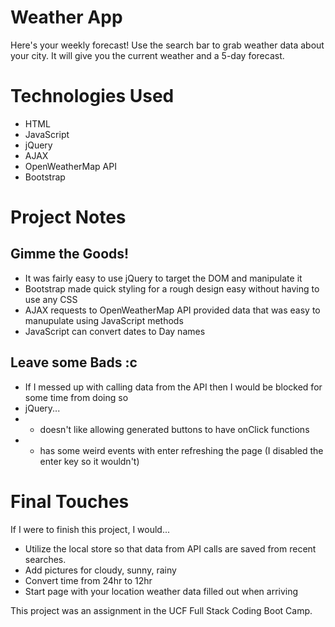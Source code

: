 # Weather App
 Here's your weekly forecast!
 Use the search bar to grab weather data about your city. It will give you the current weather and a 5-day forecast.

# Technologies Used
+ HTML
+ JavaScript
+ jQuery
+ AJAX
+ OpenWeatherMap API
+ Bootstrap

# Project Notes
## Gimme the Goods!
+ It was fairly easy to use jQuery to target the DOM and manipulate it
+ Bootstrap made quick styling for a rough design easy without having to use any CSS
+ AJAX requests to OpenWeatherMap API provided data that was easy to manupulate using JavaScript methods
+ JavaScript can convert dates to Day names

## Leave some Bads :c
 + If I messed up with calling data from the API then I would be blocked for some time from doing so
 + jQuery...
 + + doesn't like allowing generated buttons to have onClick functions
 + + has some weird events with enter refreshing the page (I disabled the enter key so it wouldn't)

# Final Touches
If I were to finish this project, I would... 
 + Utilize the local store so that data from API calls are saved from recent searches. 
 + Add pictures for cloudy, sunny, rainy
 + Convert time from 24hr to 12hr
 + Start page with your location weather data filled out when arriving


This project was an assignment in the UCF Full Stack Coding Boot Camp.